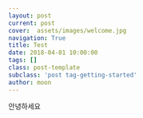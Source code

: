 ```yaml
---
layout: post
current: post
cover:  assets/images/welcome.jpg
navigation: True
title: Test
date: 2018-04-01 10:00:00
tags: []
class: post-template
subclass: 'post tag-getting-started'
author: moon
---
```


안녕하세요
